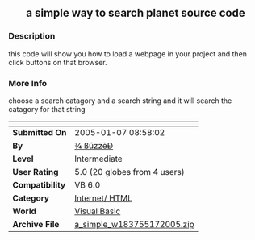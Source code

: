 ﻿<div align="center">

## a simple way to search planet source code


</div>

### Description

this code will show you how to load a webpage in your project and then click buttons on that browser.
 
### More Info
 
choose a search catagory and a search string and it will search the catagory for that string


<span>             |<span>
---                |---
**Submitted On**   |2005-01-07 08:58:02
**By**             |[¾ ßúzzèÐ](https://github.com/Planet-Source-Code/PSCIndex/blob/master/ByAuthor/zz.md)
**Level**          |Intermediate
**User Rating**    |5.0 (20 globes from 4 users)
**Compatibility**  |VB 6\.0
**Category**       |[Internet/ HTML](https://github.com/Planet-Source-Code/PSCIndex/blob/master/ByCategory/internet-html__1-34.md)
**World**          |[Visual Basic](https://github.com/Planet-Source-Code/PSCIndex/blob/master/ByWorld/visual-basic.md)
**Archive File**   |[a\_simple\_w183755172005\.zip](https://github.com/Planet-Source-Code/zz-a-simple-way-to-search-planet-source-code__1-58153/archive/master.zip)








